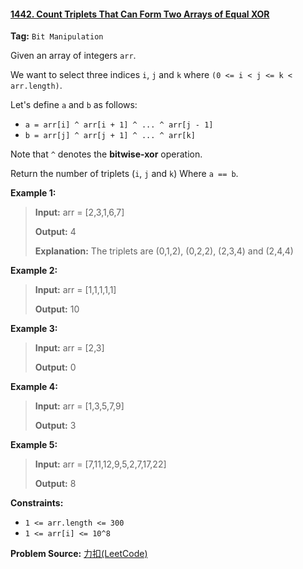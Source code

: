 #### [1442. Count Triplets That Can Form Two Arrays of Equal XOR](https://leetcode-cn.com/problems/count-triplets-that-can-form-two-arrays-of-equal-xor/)

**Tag:**  `Bit Manipulation`

Given an array of integers `arr`.

We want to select three indices `i`, `j` and `k` where `(0 <= i < j <= k < arr.length)`.

Let's define `a` and `b` as follows:

- `a = arr[i] ^ arr[i + 1] ^ ... ^ arr[j - 1]`
-  `b = arr[j] ^ arr[j + 1] ^ ... ^ arr[k]`

Note that `^` denotes the **bitwise-xor** operation.

Return the number of triplets (`i`, `j` and `k`) Where `a == b`.

 

**Example 1:**

> **Input:** arr = [2,3,1,6,7]
>
> **Output:** 4
>
> **Explanation:** The triplets are (0,1,2), (0,2,2), (2,3,4) and (2,4,4)

**Example 2:**

> **Input:** arr = [1,1,1,1,1]
>
> **Output:** 10

**Example 3:**

> **Input:** arr = [2,3]
>
> **Output:** 0

**Example 4:**

> **Input:** arr = [1,3,5,7,9]
>
> **Output:** 3

**Example 5:**

> **Input:** arr = [7,11,12,9,5,2,7,17,22]
>
> **Output:** 8

**Constraints:**

- `1 <= arr.length <= 300`
- `1 <= arr[i] <= 10^8`



**Problem Source:** [力扣(LeetCode)](https://leetcode-cn.com/)